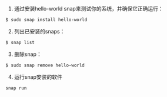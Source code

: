 1. 通过安装hello-world snap来测试你的系统，并确保它正确运行：
```
$ sudo snap install hello-world
```


2. 列出已安装的snaps：
```
$ snap list
```


3. 删除snap：

```
$ sudo snap remove hello-world
```

4. 运行snap安装的软件
```
snap run 
```